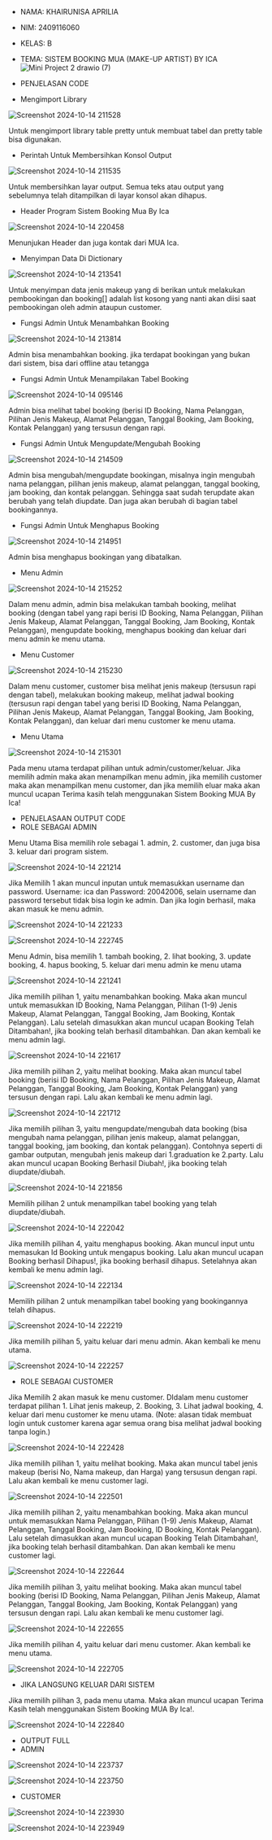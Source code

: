 - NAMA: KHAIRUNISA APRILIA
- NIM: 2409116060
- KELAS: B
- TEMA: SISTEM BOOKING MUA (MAKE-UP ARTIST) BY ICA
![Mini Project 2 drawio (7)](https://github.com/user-attachments/assets/82ec670a-b1c9-4b01-ba04-1970e89423c6)
- PENJELASAN CODE

- Mengimport Library

![Screenshot 2024-10-14 211528](https://github.com/user-attachments/assets/38c77952-1f4e-4aa1-aa39-437d199e1ced)

Untuk mengimport library table pretty untuk membuat tabel dan pretty table bisa digunakan.

- Perintah Untuk Membersihkan Konsol Output

![Screenshot 2024-10-14 211535](https://github.com/user-attachments/assets/38f5dc5b-3dc8-4e6e-8671-c9e4b883e5f0)

Untuk membersihkan layar output. Semua teks atau output yang sebelumnya telah ditampilkan di layar konsol akan dihapus.

- Header Program Sistem Booking Mua By Ica

![Screenshot 2024-10-14 220458](https://github.com/user-attachments/assets/e44b8c12-0cc5-4528-a019-3b801b197875)

Menunjukan Header dan juga kontak dari MUA Ica.

- Menyimpan Data Di Dictionary

![Screenshot 2024-10-14 213541](https://github.com/user-attachments/assets/fa7d8e07-fc24-47d4-b592-937e752e836d)

Untuk menyimpan data jenis makeup yang di berikan untuk melakukan pembookingan dan booking[] adalah list kosong yang nanti akan diisi saat pembookingan oleh admin ataupun customer.

- Fungsi Admin Untuk Menambahkan Booking

![Screenshot 2024-10-14 213814](https://github.com/user-attachments/assets/113da22c-e7ab-48c9-8439-7edb37d33ae7)

Admin bisa menambahkan booking. jika terdapat bookingan yang bukan dari sistem, bisa dari offline atau tetangga

- Fungsi Admin Untuk Menampilakan Tabel Booking

![Screenshot 2024-10-14 095146](https://github.com/user-attachments/assets/5e26ccd1-6c17-4df1-bd36-e238ce9df449)

Admin bisa melihat tabel booking (berisi ID Booking, Nama Pelanggan, Pilihan Jenis Makeup, Alamat Pelanggan, Tanggal Booking, Jam Booking, Kontak Pelanggan)  yang tersusun dengan rapi.

- Fungsi Admin Untuk Mengupdate/Mengubah Booking

![Screenshot 2024-10-14 214509](https://github.com/user-attachments/assets/29dba7d8-040e-4feb-aff4-9879103f1e7f)

Admin bisa mengubah/mengupdate bookingan, misalnya ingin mengubah nama pelanggan, pilihan jenis makeup, alamat pelanggan, tanggal booking, jam booking, dan kontak pelanggan. Sehingga saat sudah terupdate akan berubah yang telah diupdate. Dan juga akan berubah di bagian tabel bookingannya.

- Fungsi Admin Untuk Menghapus Booking

![Screenshot 2024-10-14 214951](https://github.com/user-attachments/assets/a248904d-f66d-4355-a038-f48beb49508e)

Admin bisa menghapus bookingan yang dibatalkan.

- Menu Admin

![Screenshot 2024-10-14 215252](https://github.com/user-attachments/assets/aa09561c-bd80-470d-85ab-c93d14ec336c)

Dalam menu admin, admin bisa melakukan tambah booking, melihat booking (dengan tabel yang rapi berisi ID Booking, Nama Pelanggan, Pilihan Jenis Makeup, Alamat Pelanggan, Tanggal Booking, Jam Booking, Kontak Pelanggan), mengupdate booking, menghapus booking dan keluar dari menu admin ke menu utama.

- Menu Customer

![Screenshot 2024-10-14 215230](https://github.com/user-attachments/assets/cfe64985-c16f-4e6b-8645-18f6a7257c12)

Dalam menu customer, customer bisa melihat jenis makeup (tersusun rapi dengan tabel), melakukan booking makeup, melihat jadwal booking (tersusun rapi dengan tabel yang berisi ID Booking, Nama Pelanggan, Pilihan Jenis Makeup, Alamat Pelanggan, Tanggal Booking, Jam Booking, Kontak Pelanggan), dan keluar dari menu customer ke menu utama.

- Menu Utama

![Screenshot 2024-10-14 215301](https://github.com/user-attachments/assets/8347fdd7-98a9-4fb1-9565-1b8bd302866e)

Pada menu utama terdapat pilihan untuk admin/customer/keluar. Jika memilih admin maka akan menampilkan menu admin, jika memilih customer maka akan menampilkan menu customer, dan jika memilih eluar maka akan muncul ucapan Terima kasih telah menggunakan Sistem Booking MUA By Ica!


- PENJELASAAN OUTPUT CODE
- ROLE SEBAGAI ADMIN

Menu Utama
Bisa memilih role sebagai 1. admin, 2. customer, dan juga bisa 3. keluar dari program sistem.

![Screenshot 2024-10-14 221214](https://github.com/user-attachments/assets/d963f8eb-cdd9-4375-9908-05401f683b77)

Jika Memilih 1 akan muncul inputan untuk memasukkan username dan password. Username: ica dan Password: 20042006, selain username dan password tersebut tidak bisa login ke admin. Dan jika login berhasil, maka akan masuk ke menu admin.

![Screenshot 2024-10-14 221233](https://github.com/user-attachments/assets/af88af42-82bb-4e55-aa97-3a2de24033f0)

![Screenshot 2024-10-14 222745](https://github.com/user-attachments/assets/edf7a1a8-763b-4da5-957a-3406a9e05bc4)

Menu Admin, bisa memilih 1. tambah booking, 2. lihat booking, 3. update booking, 4. hapus booking, 5. keluar dari menu admin ke menu utama

![Screenshot 2024-10-14 221241](https://github.com/user-attachments/assets/37a2b071-3d90-46a5-82f2-2fc3889cbd8f)

Jika memilih pilihan 1, yaitu menambahkan booking. Maka akan muncul untuk memasukkan ID Booking, Nama Pelanggan, Pilihan (1-9) Jenis Makeup, Alamat Pelanggan, Tanggal Booking, Jam Booking, Kontak Pelanggan). Lalu setelah dimasukkan akan muncul ucapan Booking Telah Ditambahan!, jika booking telah berhasil ditambahkan. Dan akan kembali ke menu admin lagi.

![Screenshot 2024-10-14 221617](https://github.com/user-attachments/assets/b5ef5038-185d-494e-a23d-74c914dc0766)

Jika memilih pilihan 2, yaitu melihat booking. Maka akan muncul tabel booking (berisi ID Booking, Nama Pelanggan, Pilihan Jenis Makeup, Alamat Pelanggan, Tanggal Booking, Jam Booking, Kontak Pelanggan) yang tersusun dengan rapi. Lalu akan kembali ke menu admin lagi.

![Screenshot 2024-10-14 221712](https://github.com/user-attachments/assets/416b1818-8dab-4a28-b630-77a3d52b3f5a)

Jika memilih pilihan 3, yaitu mengupdate/mengubah data booking (bisa mengubah nama pelanggan, pilihan jenis makeup, alamat pelanggan, tanggal booking, jam booking, dan kontak pelanggan). Contohnya seperti di gambar outputan, mengubah jenis makeup dari 1.graduation ke 2.party. Lalu akan muncul ucapan Booking Berhasil Diubah!, jika booking telah diupdate/diubah.

![Screenshot 2024-10-14 221856](https://github.com/user-attachments/assets/961c06b3-3b76-492d-906f-1fc56a1bc31b)

Memilih pilihan 2 untuk menampilkan tabel booking yang telah diupdate/diubah.

![Screenshot 2024-10-14 222042](https://github.com/user-attachments/assets/44c73204-cd2d-4b7d-8b86-d89b391cd2fd)

Jika memilih pilihan 4, yaitu menghapus booking. Akan muncul input untu memasukan Id Booking untuk mengapus booking. Lalu akan muncul ucapan Booking berhasil Dihapus!, jika booking berhasil dihapus. Setelahnya akan kembali ke menu admin lagi.

![Screenshot 2024-10-14 222134](https://github.com/user-attachments/assets/6f5a6e93-51c2-485a-bdb8-1068edeb3b60)

Memilih pilihan 2 untuk menampilkan tabel booking yang bookingannya telah dihapus.

![Screenshot 2024-10-14 222219](https://github.com/user-attachments/assets/04742ec2-6531-45fb-8cc7-67c20577d430)

Jika memilih pilihan 5, yaitu keluar dari menu admin. Akan kembali ke menu utama.

![Screenshot 2024-10-14 222257](https://github.com/user-attachments/assets/b389a09f-543f-4856-aea4-9403d930883d)


- ROLE SEBAGAI CUSTOMER

Jika Memilih 2 akan masuk ke menu customer. DIdalam menu customer terdapat pilihan 1. Lihat jenis makeup, 2. Booking, 3. Lihat jadwal booking, 4. keluar dari menu customer ke menu utama.
(Note: alasan tidak membuat login untuk customer karena agar semua orang bisa melihat jadwal booking tanpa login.)

![Screenshot 2024-10-14 222428](https://github.com/user-attachments/assets/80cf25a4-bb5c-4579-9e4e-9ef8d3e62c61)

Jika memilih pilihan 1, yaitu melihat booking. Maka akan muncul tabel jenis makeup (berisi No, Nama makeup, dan Harga) yang tersusun dengan rapi. Lalu akan kembali ke menu customer lagi.

![Screenshot 2024-10-14 222501](https://github.com/user-attachments/assets/731abb02-d20a-4758-8b94-8fceea98fa4f)

Jika memilih pilihan 2, yaitu menambahkan booking. Maka akan muncul untuk memasukkan Nama Pelanggan, Pilihan (1-9) Jenis Makeup, Alamat Pelanggan, Tanggal Booking, Jam Booking, ID Booking, Kontak Pelanggan). Lalu setelah dimasukkan akan muncul ucapan Booking Telah Ditambahan!, jika booking telah berhasil ditambahkan. Dan akan kembali ke menu customer lagi.

![Screenshot 2024-10-14 222644](https://github.com/user-attachments/assets/f3185cc6-6b0f-4e1f-91dd-062bdd561dfd)

Jika memilih pilihan 3, yaitu melihat booking. Maka akan muncul tabel booking (berisi ID Booking, Nama Pelanggan, Pilihan Jenis Makeup, Alamat Pelanggan, Tanggal Booking, Jam Booking, Kontak Pelanggan) yang tersusun dengan rapi. Lalu akan kembali ke menu customer lagi.

![Screenshot 2024-10-14 222655](https://github.com/user-attachments/assets/af18444e-39e5-439c-9857-de2771ae8b10)

Jika memilih pilihan 4, yaitu keluar dari menu customer. Akan kembali ke menu utama.

![Screenshot 2024-10-14 222705](https://github.com/user-attachments/assets/ea686e83-dd66-4cd4-ad79-7551204927c9)

- JIKA LANGSUNG KELUAR DARI SISTEM

Jika memilih pilihan 3, pada menu utama. Maka akan muncul ucapan Terima Kasih telah menggunakan Sistem Booking MUA By Ica!.

![Screenshot 2024-10-14 222840](https://github.com/user-attachments/assets/849145e6-511a-4527-9b0e-564a75478878)

- OUTPUT FULL
- ADMIN

![Screenshot 2024-10-14 223737](https://github.com/user-attachments/assets/53b89639-ba18-4d85-8742-561791909ae6)

![Screenshot 2024-10-14 223750](https://github.com/user-attachments/assets/4a4c993d-b65f-47e1-ab80-2cd3fc4918ba)

- CUSTOMER

![Screenshot 2024-10-14 223930](https://github.com/user-attachments/assets/f5d8964e-c593-4631-887a-093af5265947)

![Screenshot 2024-10-14 223949](https://github.com/user-attachments/assets/fbdb3338-493e-448c-b133-a06334d0821c)



